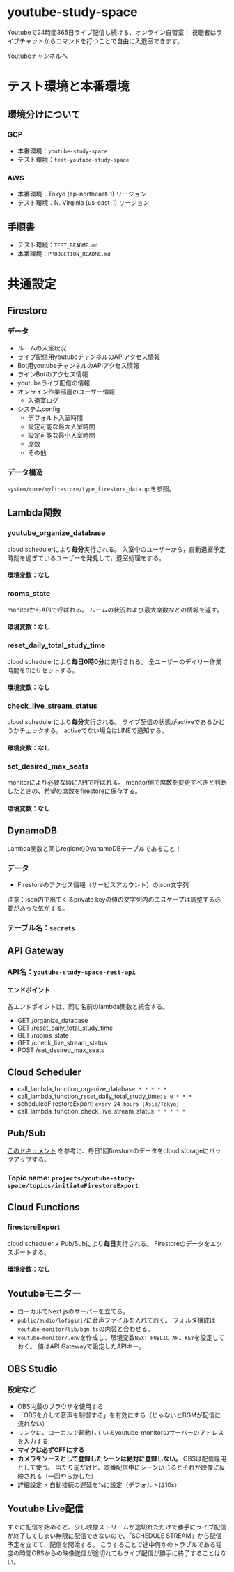 # youtube-study-space
Youtubeで24時間365日ライブ配信し続ける、オンライン自習室！
視聴者はライブチャットからコマンドを打つことで自由に入退室できます。

[Youtubeチャンネルへ](https://www.youtube.com/channel/UCXuD2XmPTdpVy7zmwbFVZWg)



# テスト環境と本番環境
## 環境分けについて
### GCP
- 本番環境：`youtube-study-space`
- テスト環境：`test-youtube-study-space`

### AWS
- 本番環境：Tokyo (ap-northeast-1) リージョン
- テスト環境：N. Virginia (us-east-1) リージョン


## 手順書
- テスト環境：`TEST_README.md`
- 本番環境：`PRODUCTION_README.md`


# 共通設定
## Firestore
### データ
- ルームの入室状況
- ライブ配信用youtubeチャンネルのAPIアクセス情報
- Bot用youtubeチャンネルのAPIアクセス情報
- ラインBotのアクセス情報
- youtubeライブ配信の情報
- オンライン作業部屋のユーザー情報
  - 入退室ログ
- システムconfig
  - デフォルト入室時間
  - 設定可能な最大入室時間
  - 設定可能な最小入室時間
  - 席数
  - その他
### データ構造 
`system/core/myfirestore/type_firestore_data.go`を参照。



## Lambda関数
### youtube_organize_database
cloud schedulerにより**毎分**実行される。
入室中のユーザーから，自動退室予定時刻を過ぎているユーザーを発見して，退室処理をする。
#### 環境変数：なし

### rooms_state
monitorからAPIで呼ばれる。
ルームの状況および最大席数などの情報を返す。
#### 環境変数：なし

### reset_daily_total_study_time
cloud schedulerにより**毎日0時0分**に実行される。
全ユーザーのデイリー作業時間を0にリセットする。
#### 環境変数：なし

### check_live_stream_status
cloud schedulerにより**毎分**実行される。
ライブ配信の状態がactiveであるかどうかチェックする。
activeでない場合はLINEで通知する。
#### 環境変数：なし

### set_desired_max_seats
monitorにより必要な時にAPIで呼ばれる。
monitor側で席数を変更すべきと判断したときの、希望の席数をfirestoreに保存する。
#### 環境変数：なし


## DynamoDB
Lambda関数と同じregionのDyanamoDBテーブルであること！
### データ
- Firestoreのアクセス情報（サービスアカウント）のjson文字列

注意：json内で出てくるprivate keyの値の文字列内のエスケープは調整する必要があった気がする。

### テーブル名：`secrets`


## API Gateway
### API名：`youtube-study-space-rest-api`
#### エンドポイント
各エンドポイントは、同じ名前のlambda関数と統合する。
- GET /organize_database
- GET /reset_daily_total_study_time
- GET /rooms_state
- GET /check_live_stream_status
- POST /set_desired_max_seats



## Cloud Scheduler
- call_lambda_function_organize_database: `* * * * *`
- call_lambda_function_reset_daily_total_study_time: `0 0 * * *`
- scheduledFirestoreExport: `every 24 hours (Asia/Tokyo)`
- call_lambda_function_check_live_stream_status: `* * * * *`


## Pub/Sub
[このドキュメント](https://firebase.google.com/docs/firestore/solutions/schedule-export) を参考に、毎日1回firestoreのデータをcloud storageにバックアップする。
### Topic name: `projects/youtube-study-space/topics/initiateFirestoreExport`


## Cloud Functions
### firestoreExport
cloud scheduler + Pub/Subにより**毎日**実行される。
Firestoreのデータをエクスポートする。
#### 環境変数：なし


## Youtubeモニター
- ローカルでNext.jsのサーバーを立てる。
- `public/audio/lofigirl/`に音声ファイルを入れておく。 
フォルダ構成は`youtube-monitor/lib/bgm.ts`の内容と合わせる。
- `youtube-monitor/.env`を作成し、環境変数`NEXT_PUBLIC_API_KEY`を設定しておく。
値はAPI Gatewayで設定したAPIキー。



## OBS Studio
### 設定など
- OBS内蔵のブラウザを使用する
- 「OBSを介して音声を制御する」を有効にする（じゃないとBGMが配信に流れない）
- リンクに、ローカルで起動しているyoutube-monitorのサーバーのアドレスを入力する
- **マイクは必ずOFFにする**
- **カメラをソースとして登録したシーンは絶対に登録しない。** OBSは配信専用として使う。
当たり前だけど、本番配信中にシーンいじるとそれが映像に反映される（一回やらかした）
- 詳細設定 > 自動接続の遅延を1sに設定（デフォルトは10s）

## Youtube Live配信
すぐに配信を始めると、少し映像ストリームが途切れただけで勝手にライブ配信が終了してしまい無限に配信できないので、「SCHEDULE STREAM」から配信予定を立てて、配信を開始する。
こうすることで途中何かのトラブルである程度の時間OBSからの映像送信が途切れてもライブ配信が勝手に終了することはない。
